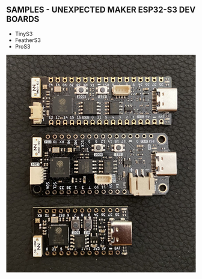 ## SAMPLES - UNEXPECTED MAKER ESP32-S3 DEV BOARDS

- TinyS3
- FeatherS3
- ProS3

![UM ESP32-S3 Dev Boards](/assets/UM-ESP32-S3.jpg)